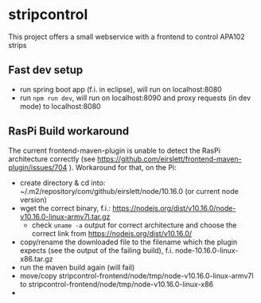 # stripcontrol

This project offers a small webservice with a frontend to control APA102 strips

## Fast dev setup
* run spring boot app (f.i. in eclipse), will run on localhost:8080
* run `npm run dev`, will run on localhost:8090 and proxy requests (in dev mode) to localhost:8080

## RasPi Build workaround
The current frontend-maven-plugin is unable to detect the RasPi architecture correctly (see https://github.com/eirslett/frontend-maven-plugin/issues/704 ). 
Workaround for that, on the Pi:
* create directory & cd into: ~/.m2/repository/com/github/eirslett/node/10.16.0 (or current node version)
* wget the correct binary, f.i.: https://nodejs.org/dist/v10.16.0/node-v10.16.0-linux-armv7l.tar.gz 
  * check `uname -a` output for correct architecture and choose the correct link from https://nodejs.org/dist/v10.16.0/
* copy/rename the downloaded file to the filename which the plugin expects (see the output of the failing build), f.i. node-10.16.0-linux-x86.tar.gz
* run the maven build again (will fail)
* move/copy stripcontrol-frontend/node/tmp/node-v10.16.0-linux-armv7l to stripcontrol-frontend/node/tmp/node-v10.16.0-linux-x86
* 